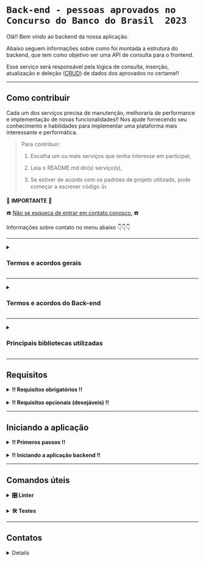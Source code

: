 
# `Back-end - pessoas aprovados no Concurso do Banco do Brasil  2023`

Olá!! Bem vindo ao backend da nossa aplicação.

Abaixo seguem informações sobre como foi montada a estrutura do backend, que tem como objetivo ser uma API de consulta para o frontend.

Esse serviço será responsável pela lógica de consulta, inserção, atualização e deleção ([CRUD](https://pt.wikipedia.org/wiki/CRUD)) de dados dos aprovados no certame!!

<hr>

## Como contribuir ##
Cada um dos serviços precisa de manutenção, melhoraria de performance e implementação de novas funcionalidades!!
Nos ajude fornecendo seu conhecimento e habilidades para implementar uma plataforma mais interessante e performática.

  > Para contribuir:
  >
  > 1. Escolha um ou mais serviços que tenha interesse em participar,
  >
  > 2. Leia o README.md do(s) serviço(s),
  >  
  > 3. Se estiver de acordo com os padrões de projeto utilizado, pode começar a escrever código :thumbsup:

:loudspeaker: **IMPORTANTE** :loudspeaker:

:telephone: [Não se esqueca de entrar em contato conosco.](#contatos) :telephone:

Informações sobre contato no menu abaixo :point_down::point_down::point_down:

<hr>

<details>

  <summary>
    <strong>
      <h3>
        Termos e acordos gerais
      </h3>
    </strong>
  </summary>

Aos interessados em particiar do projeto, segue abaixo as recomendações e regras a serem seguidas pelos contribuidores.
  - Cada serviço tem suas regras e recomendações específicas, consulte o README.md de cada serviço para mais detalhes.
  - Padrões de projeto devem ser seguidos, a fim de se evitar conflitos.
  - Para todos os serviços utilizamos a estrutura de [Git](https://blog.rocketseat.com.br/iniciando-com-git-github/) e [Git Flow](https://medium.com/trainingcenter/utilizando-o-fluxo-git-flow-e63d5e0d5e04).
  - Todos os serviços se integram através de containers [docker](https://www.docker.com/) - para mais informações sobre containers [docker / docker compose / docker-cli](https://docs.docker.com/get-started/overview/) consulte a documentação.
  - Pull requests seomente serão mergeados após aprovação de pelo menos 1 (um) outro colaborador.

</details>

<hr>

<details>

  <summary>
    <strong>
      <h3>
        Termos e acordos do Back-end
      </h3>
    </strong>
  </summary>

Para o backend foi escolhida a linguagem `TypeScript`, sendo executada através do **NODE.JS**, para criar um API RESTful, responsável por receber requisições da aplicação frontend, e implementar as lógicas e manipulações de dados necessárias para consultar ou modificar o banco de dados.

<br>

1. Especificações **gerais** para novas implementações e manutenção do backend:
  - linguagem - `TypeScript`,
  - padrão de escrita e linguagem:
     - [Camel case](https://pt.wikipedia.org/wiki/CamelCase),
     - Inglês para o código,
     - PT-BR para comentários,
  - Estrutura:
    - POO - [(Progamação Orientada a Objeto)](https://pt.wikipedia.org/wiki/Orienta%C3%A7%C3%A3o_a_objetos)
    - [API RESTful](https://aws.amazon.com/pt/what-is/restful-api/#:~:text=A%20API%20RESTful%20%C3%A9%20uma,terceiros%20para%20executar%20v%C3%A1rias%20tarefas.)
    - [SSOT - Single Source Of Truth](https://www.zup.com.br/blog/single-source-of-truth)
    - [Arquitetura MVC](https://www.geeksforgeeks.org/mvc-framework-introduction/)
      - Controller: camada responsável por receber e mapear as requisições feitas pelo cliente (comunicação restrita com camada service).
      - Service: camada responsável por estabelecer e processar as regras de negócio (comunicação estrita com camada repository).
      - Repository:  camada responsável por realizar a conexão com banco de dados (comunicação restrita com o ORM - [Object-Relational Mapping](https://blog.cubos.academy/orm-object-relational-mapper/#)).
  - Princípios:
    - [SOLID](https://medium.com/desenvolvendo-com-paixao/o-que-%C3%A9-solid-o-guia-completo-para-voc%C3%AA-entender-os-5-princ%C3%ADpios-da-poo-2b937b3fc530)

<br>
<br>

2. Para garantir a padronização são utilizadas as seguintes ferramentas para verificação de código estático:
  - Linter:
    - [ESlint](https://eslint.org/)
    - [TypeScript-eslint](https://typescript-eslint.io/)

<br>
<br>

3. Para garantir a confiabailidade é **obrigatória** a implementação de testes. Os testes deverão seguir as seguintes especificações:
 - testes unitários:
     - biblioteca utilizada - [JEST](https://jestjs.io/pt-BR/)
 - testes de cobertura:
     - biblioteca utilizada - [JEST](https://jestjs.io/pt-BR/)
 - testes de integração:
     - biblioteca utilizada - [SuperTest](https://github.com/ladjs/supertest#readme)

<br>
<br>

⚠️
<strong>
Qualquer alteração no código, seja uma pequena correção de bug ou desenvolvimento de uma nova funcionalidade, somente será aceita se
</strong>
⚠️:
  -  Não houver erros de lint no código submetido.
  -  Aprovação em todos os testes preexistentes;
  -  Aprovação em todos os novos testes implementados;
  -  Taxa de cobertura do código, por testes, estiver acima do 90%;
  
</details>

<hr>

<details>

  <summary>
    <strong>
      <h3>
        Principais bibliotecas utilizadas
      </h3>
    </strong>
  </summary>

  > Para informações detalhadas sobre todas as bibliotecas de terceiros utilizadas nesse projeto acesse as informações diretamente no arquivo `package.json`

Acreditamos que será importante destacar quais são as principais bibliotecas de terceiros, frameworks e demais stacks que demandarão manutenção e conhecimento por aqueles que trabalharão diretamente no código da aplicação.

Assim como também documentar e deixar a disposição links úteis para consultas e aprendizados.

Bibliotecas:
1. Linguagem - [TypeScript](https://www.typescriptlang.org/docs/)
2. Runtime - [Node.js](https://nodejs.org/docs/latest/api/)
3. Web - [Express](https://expressjs.com/pt-br/starter/hello-world.html)
4. ORM - [Object-Relational Mapping](https://blog.cubos.academy/orm-object-relational-mapper/#):
   - [Sequelize](https://sequelize.org/)
   - [postgres](https://github.com/brianc/node-postgres)
6. Criptografia:
   - [JWT - Json Web Token](https://github.com/auth0/node-jsonwebtoken)
   - [Bcrypt](https://github.com/kelektiv/node.bcrypt.js#readme)
7. Testes:
   - [JEST](https://jestjs.io/pt-BR/)
   - [SuperTest](https://github.com/ladjs/supertest#readme)
8. Linter - [ESlint](https://eslint.org/)
  
</details>

<hr>

## Requisitos ##

<details>

  <summary>
    <strong>
      !! Requisitos obrigatórios !!
    </strong>
  </summary>

  <br>
  
  1. Docker :red_circle::

       - Para verificar a instalação do `docker` execute no terminal:

         ```
         $ docker --version
         ```

         caso o retorno seja algo como:

         ```
         $ docker: command not found
         ```

         siga pra este [link - Instalação do Docker Engine -](https://docs.docker.com/engine/install/) para realizar a instalação do Docker.

  <br>
  <br>

  2. Node.js :red_circle::
     
      - Para verificar a instalação do `node` execute no terminal:

        ```
        $ node --version
        ```
        
        caso o retorno seja algo como:

        ```
        $ Command 'node' not found, but can be installed with:
        $ sudo apt install nodejs
        ```

        siga pra este [link - Inslação do Node através do NVM -](https://github.com/nvm-sh/nvm#installing-and-updating) para realizar a instalação do node.js.

</details>

<br>

<details>
  <summary>
    <strong>
      !! Requisitos opcionais (desejáveis) !!
    </strong>
  </summary>

  <br>

  1. Python versão 3 ou superior :green_circle::

       - Para verificar a instalção do `python3` execute no terminal:
         ```
         $ python3 --version
         ```

         caso o retorno seja algo como:

         ```
         $ command not found: python
         ```

         siga para esse [link - Instalação do python -](https://wiki.python.org/moin/BeginnersGuide/Download) para realizar a instalação do python 3 ou superior.
  
</details>

<hr>

## Iniciando a aplicação ##

<details>

  <summary>
    <strong>
      ‼ Primeros passos !!
    </strong>
  </summary>

<br>

1. Clone o repositório
  
   - Use um dos comandos abaixo:
        - `git clone git@github.com:TheWonderRat/quem_ta_on_no_bb.git`
        - `git clone https://github.com/TheWonderRat/quem_ta_on_no_bb.git`
   - Entre na pasta do repositório que você acabou de clonar:
     - `cd quem_ta_on_no_bb`
   - Entre na pasta do backend:
     - `cd backend`

<br>
<br>
  
2. Crie um arquvivo `.env`:
   
   - User o comando abaixo para criar uma arquivo para definir as variáveis de ambiente:

     ```
     $ touch .env
     ```

   - Abra o arquivo `.env` no editor de códido de sua preferência e defina as seguintes variáveis de ambiente:

     ```
     1.  POSTGRES_DB=defina_o_nome_do_db
     2.  POSTGRES_USER=defina_um_usuário
     3.  POSTGRES_PASSWORD=defina_uma_senha
     4.  PORT_DB=defina_uma_porta
     5.  PORT_BACK=defina_uma_porta
     6.  HOST_BACK=defina_o_host
     7.  JWT_SECRET=segredo-jwt
     8.  JWT_EXPIRATION=tempo-de-expiracao
     ```

   - dentro do diretório há um arquivo de nome `.env.example` a título ilustrativo.
     
   - caso não tenha familiaridae com alguma das variáveis de ambiente citadas acima consulte:
     - [PostgresSQL](https://www.postgresql.org/docs/16/tutorial.html) ou [docker-postgres](https://hub.docker.com/_/postgres)
     - [JWT - Json Web Token](https://github.com/auth0/node-jsonwebtoken)

<br>
<br>
  
3. Inicie o conatainer do banco de dados com o Docker através de uma das opções abaixo:
   
   - <details>
       <summary>
         Através do <code>docker compose</code> (Recomendado):
       </summary>
     
     <br>
   
     - Retorne ao diretório superior com o comando:
     
       ```
       $ cd ..
       ```
     
     <br>
     
     - User o comando abaixo para criar uma arquivo para definir as variáveis de ambiente:

       ```
       $ touch .env
       ```
     
     <br>
     
     - Abra o arquivo `.env` no editor de códido de sua preferência e defina as seguintes variáveis de ambiente:

       ```
       1.  POSTGRES_DB=defina_o_nome_do_db
       2.  POSTGRES_USER=defina_um_usuário
       3.  POSTGRES_PASSWORD=defina_uma_senha
       4.  PORT_DB=defina_uma_porta
       5.  PORT_BACK=defina_uma_porta
       6.  PORT_FRONT=defina_uma_porta
       7.  HOST_BACK=defina_o_host
       8.  JWT_SECRET=segredo-jwt
       9.  JWT_EXPIRATION=tempo-de-expiracao
       10. SEED_ID=número_da_microrregião
       ```

     - dentro do diretório há um arquivo de nome `.env.example` a título ilustrativo.

     **Observação**: As variáveis de ambiente definidas neste arquivo **DEVEM** coincidir com as variáveis definidas anteriormente no arquivo `.env` do diretório `backend` criadas no passo 2.

     <br>
     
     - Inicie o banco de dados através do comando:

       ```
       $ docker compose up db -d
       ```

       Caso esteja usando uma versão mais antiga do Docker, e o comando acima resultar em erro, tente o comando abaixo:

       ```
       $ docker-compose up db -d
       ```
  
     </details>
     
   - <details>
       <summary>
         Através do diretório do banco de dados:
       </summary>
     
     <br>
     
     - Mude para o diretório `database` na raiz do projeto com o comando:

       ```
       $ cd ../database
       ```

     <br>
     
     - User o comando abaixo para criar uma arquivo para definir as variáveis de ambiente:

       ```
       $ touch .env
       ```

     <br>
     
     - Abra o arquivo `.env` no editor de códido de sua preferência e defina as seguintes variáveis de ambiente:

       ```
       1.  PORT_DB=defina_uma_porta
       2.  POSTGRES_USER=defina_um_usuário
       3.  POSTGRES_PASSWORD=defina_uma_senha
       4.  POSTGRES_DB=defina_o_nome_do_db
       ```

     - dentro do diretório há um arquivo de nome `.env.example` a título ilustrativo.
       
     **Observação**: As variáveis de ambiente definidas neste arquivo **DEVEM** coincidir com as variáveis definidas anteriormente no arquivo `.env` do diretório `backend` criadas no passo 2.

     <br>
     
     - User os comandos abaixo para criar o banco de dados através do `Dockerfile` e iniciar uma `network`:

       ```
       $ docker build -t database .
       $ docker network create aprovados_bb
       $ docker run --name db --env-file .env -p 5432:5432 -v ./data:/var/lib/postgresql/data --rm --network=aprovados_bb -d database
       ```

     </details>
     
   - <details>
       <summary>
         Através da criação de containers manualmente:
       </summary>
     
     <br>
     
     - Use o comando abaixo para criar um container para o banco de dados, criar uma `network`, e configurar as variáveis de ambinte:

       ```
       $ docker network create aprovados_bb
       $ docker create --name db \
       --env-file .env \
       -p 5432:5432 \
       -v ${PWD}/../database/data:/var/lib/postgresql/data \
       --rm \
       --network=aprovados_bb \
       postgres:16

       $ docker cp ${PWD}/../database/uuid_install.sh:/docker-entrypoint-initdb.d/
       $ docker start db
       ```

     </details>

<br>
<br>

4. Após iniciado o banco, verifique se o container está ativo e operacional com uma das opções abaixo:
     - Inicie alguma aplicação para acesso ao postgres. Ex.: [Dbeaver](https://dbeaver.io/download/), [pgAdmin](https://www.pgadmin.org/)
       
       ou
   
     - Acesse via terminal com os comandos:
       
       ```
       $ docker exec -i -t db sh
       $ psql -U $POSTGRES_USER -d $POSTGRES_DB -h localhost -p 5432 -W
       ```

</details>

<br>

<details>

  <summary>
    <strong>
      ‼ Iniciando a aplicação backend !!
    </strong>
  </summary>

  <br>

  Uma vez que o **banco de dados** está operacional, será possível iniciar o backend da aplicação.
  
  > Ressaltamos que não é possível inicar o serviço backend sem a devida conexão a um banco de dados, em razão da integração entre a biblioteca de ORM - (Object-Relational Mapping) e o banco de dados (database/db).

  <br>
  
  Para iniciar a aplicação em ambiente de `desenvolvimento` use os seguintes comandos:
    
  ```
  $ npm install
  $ npm run dev
  ```

  Para iniciar a aplicação em ambiente de `produção` use os seguintes comandos:

  ```
  $ cd ..
  $ docker compose up backend -d
  ```

</details>

<hr>

## Comandos úteis ##

<details>

  <summary>
    <strong>
      <strong>🎛 Linter</strong>
    </strong>
  </summary>

  <br>

  Para garantir a qualidade do código, utilizamos neste projeto o `Eslint`.
  Assim garantimos o alinhamento com as boas práticas de desenvolvimento, legíbilidade do código e facilita a manutenção!
  
  Para poder executar o `Eslint` certifique-se que realizou a instalação das dependências do projeto.
  Se você seguiu o passo-a-passo até aqui é esperado que tenha uma pasta com nome `node_modules` dentro do diretório `backend`.
  
  Caso tenha pulado alguma etapa, e não tenha a pasta acima mencionada dentro do diretório `backend`, execute o comando:
  
  ```
  $ npm install
  ```

  <br>

  Uma vez que os pacotes estão devidamente instalados, para executar localmente a avaliação do linter - `Eslint` - execute o comando abaixo:
  
  ```
  $ npm run lint
  ```

  > Se a análise do `Eslint` encontrar irregularidades no seu código, estas serão exibidas no
  > seu terminal. Se a avaliação do `Eslint` não encontrar irregularidades nada será impresso no terminal.

  <br>

  A biblioteca `Eslint` é capaz de consertar automaticamente várias irregularidades. Para realizar a correção automática basta executar o comando abaixo:
  
  ```
  $ npm run lint:fix
  ```

⚠️ **Observação**: Apesar da biblioteca ser capaz de consertar várias irregularidades automaticamente, **NÃO** quer dizer que ela seja capaz de consertar **TODAS**. Portanto, depois de executar o comando para autocorreção execute a avaliação novamente!! Para resolver as irregularidades remanescentes será necessário que você **DESENVOLVEDOR** realize as correções manualmente. ⚠️

<br>
<br>

  Recomendação
  ------------
  
  Recomendamos que você instale o plugin do `Eslint` na sua `IDE`. Todas as principais `IDE's` disponíveis no mercado tem plugins para `Eslint`. Segue abaixo links para instalação do puglin:
  - [VSCODE](https://marketplace.visualstudio.com/items?itemName=dbaeumer.vscode-eslint)
  - [IntelliJ](https://plugins.jetbrains.com/plugin/7494-eslint)
  - [PhpStorm](https://plugins.jetbrains.com/plugin/7494-eslint)
  - [Eclipse](https://marketplace.eclipse.org/content/wild-web-developer-html-css-javascript-typescript-nodejs-angular-json-yaml-kubernetes-xml)
  - para outras IDE's consulte a página oficial [nesse link](https://eslint.org/docs/latest/use/integrations)

<br>

⚠️ **PULL REQUESTS COM IRREGULARIDADES DE LINTER (`Eslint`) NÃO SERÃO APROVADOS. ATENTE-SE PARA RESOLVER A IRREGULARIDADES ANTES
DE SUBMETER AS ALTERAÇÕES!** ⚠️
  
</details>

<br>

<details>
  <summary>
    <strong>🛠 Testes</strong>
  </summary>

<br>

  Utilizamos para o backend duas bibliotecas de testes, sendo elas o [JEST](https://jestjs.io/pt-BR/) e o [SuperTest](https://github.com/ladjs/supertest#readme).
  
  A biblioteca de teste principal é o [JEST](https://jestjs.io/pt-BR/), que está sendo utilizada para desenvolver testes unitários e testes de cobertura.

  A segunda biblioteca de teste - [SuperTest](https://github.com/ladjs/supertest#readme) - tem a função de realizar os testes de integração, uma vez essa biblioteca foi craida para simular requisições HTTP, e é plenamente integrável com o JEST.

  Os testes estão dividos em baterias ("suitcases"), e numeradas de forma crescente, a fim de otimizar a realização de testes específicos.

  <br>

  Para executar todos os testes execute o comando:
  
  ```
  $ npm test
  ```

  <br>

  Afim de otimizar tempo e recursos de processamento, é possível executar "suitcases" de teste de forma individual.
  Para executar apenas alguma bateria específica de testes execute o comando abaixo:
  
  ```
  $ npm run test -t "número do arquivo de teste"
  ```

  <br>

  A numeração dos testes **UNITÁRIOS** está subdividada da seguinte forma:
  
  - `0x-testName.test.ts`: Testes unitários referentes à camada controller;
  - `1x-testName.test.ts`: Testes unitários referentes à camada service;
  - `2x-testName.test.ts`: Testes unitários referentes à camada repository;
  - `3x-testName.test.ts`: Testes unitários referentes aos middlewares;
  - `4x-testName.test.ts`: Testes unitários referentes aos utilitários (utils);
  - `5x-testName.test.ts`: Testes unitários referentes aos helpers;

  A numeração dos tests **DE INTEGRAÇÃO** está subdividada da seguinte forma:
  
  - `eox-testName.test.ts`: Teste de integração referente à rota "/health";
  - `e1x-testName.test.ts`: Teste de integração referente à rota "/login";
  - `e2x-testName.test.ts`: Teste de integração referente à rota "/user";

  <br>

  Para testes de cobertura, execute o comando abaixo:

  ```
  $ npm run test:coverage
  ```

  **Observarção**: Para realizar a aferição da cobertura do código por testes, esse comando executará **TODOS** os testes. Portanto, é uma execução lenta e que consumirá muitos recursos da máquina. Ao final da avaliação será exibido, no terminal, todos os dados de cobertura de testes, e será criado automaticamente um diretório de nome `coverage` que armazenará esses dados.

  <br>
  <br>

  Executando apenas **UM** teste, ou pulando algum teste.
  -------------------------------------------------------

  Ainda quanto à execuções individuais de testes, a biblioteca do [JEST](https://jestjs.io/pt-BR/) detêm 2 palavras reservadas, sendo elas `only` e `skip`.
  
  Utilizando dessas palavras é possível executar apenas **UM** caso específico de teste, como no exemplo abaixo:

  ```
  test.only('it is raining', () => {

    // ... Esse teste será executado

    expect(inchesOfRain()).toBeGreaterThan(0);
  });

  test('it is not snowing', () => {

    // ... Esse teste será ignorado.

    expect(inchesOfSnow()).toBe(0);
  });
  ```

  Ou executar apenas **UMA** "suitcase" específica, como no exemplo abaixo:

  ```
  describe.only('my beverage', () => {

    // ... Essa suitcase será executada

    test('is delicious', () => {
      expect(myBeverage.delicious).toBeTruthy();
    });

    test('is not sour', () => {
      expect(myBeverage.sour).toBeFalsy();
    });
  });

  describe('my other beverage', () => {

    // ... Esta suitcase será ignorada

  });
  ```

  A outra palavra reservada, `skip`, pulará o teste ou "suitcase". Como nos exemplos a seguir:

  Caso em que **UM** teste é pulado:
  
  ```
  test('it is raining', () => {

    // ... Esse teste será executado

    expect(inchesOfRain()).toBeGreaterThan(0);
  });

  test.skip('it is not snowing', () => {

    // ... Esse teste será ignorado

    expect(inchesOfSnow()).toBe(0);
  });
  ```

  Caso em que **UMA** "suitcase" de teste é pulada:

  ```
  describe('my beverage', () => {

    // ... Essa suitcase será executada

    test('is delicious', () => {
      expect(myBeverage.delicious).toBeTruthy();
    });

    test('is not sour', () => {
      expect(myBeverage.sour).toBeFalsy();
    });
  });

  describe.skip('my other beverage', () => {

    // ... Essa suitcase será ignorada

  });
  ```

  ⚠️ **Observação**: Lembre-se que para executar apenas **UM** teste ou apenas **UMA** "suitcase" de testes é necessário usar o comando `npm run test -t "número do teste"`. Caso use o comando `npm test` todas as "suitcases" serão executadas, pois a biblioteca JEST executa os testes em paralelo para otimizar o tempo de execução e capacidade de processamento. ⚠️

<br>

:books: Para mais informações sobre a biblioteca de testes [JEST](https://jestjs.io/pt-BR/) utilize a documentação oficial. :books:

</details>

<hr>

## Contatos ##

<details>
  
### **Envie** uma mensagem para os nossos colaboradores. ###
>  Tire dúvidas!
>
> Proponha mudanças!
>
> Informe que tem interesse em colaborar, e em que parte pode ajudar!
>
> De feedback sobre as implementações!
>
> Nos ajude a fazer essa aplicação algo INCRÍVEL! :star_struck:

Colaboradores :busts_in_silhouette: :

  -  Felipe
      - ![image](https://img.shields.io/badge/Gmail-D14836?style=for-the-badge&logo=gmail&logoColor=white) :: felipe.raindo+dev@gmail.com
        
      - ![image](https://img.shields.io/badge/GitHub-100000?style=for-the-badge&logo=github&logoColor=white) :: @feliperaindo
        
      - ![image](https://img.shields.io/badge/LinkedIn-0077B5?style=for-the-badge&logo=linkedin&logoColor=white) :: @feliperaindo
        
      - ![image](https://dcbadge.vercel.app/api/shield/555185291770593302) :: @sazanh

</details>
